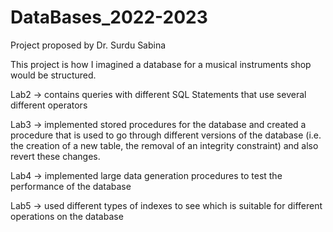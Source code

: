 # DataBases_2022-2023
Project proposed by Dr. Surdu Sabina

This project is how I imagined a database for a musical instruments shop would be structured.

Lab2 -> contains queries with different SQL Statements that use several different operators

Lab3 -> implemented stored procedures for the database and created a procedure that is used
to go through different versions of the database (i.e. the creation of a new table, the removal
of an integrity constraint) and also revert these changes.

Lab4 -> implemented large data generation procedures to test the performance of the database

Lab5 -> used different types of indexes to see which is suitable for different operations
on the database
